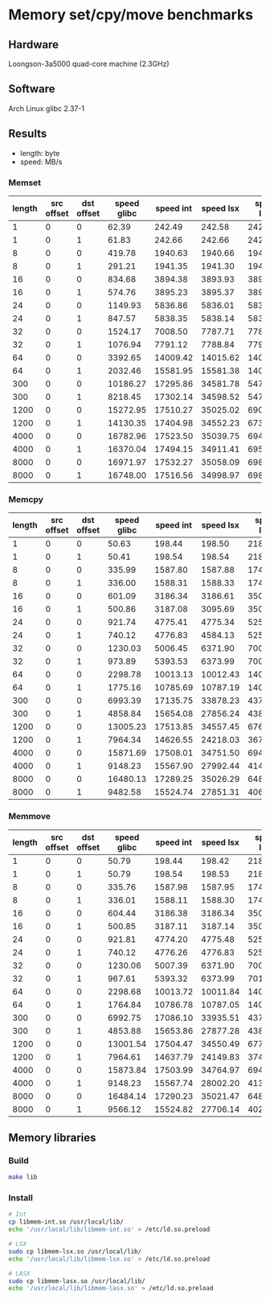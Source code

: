 # Memory set/cpy/move benchmarks

## Hardware

Loongson-3a5000 quad-core machine (2.3GHz)

## Software

Arch Linux glibc 2.37-1

## Results

* length: byte
* speed: MB/s

### Memset

| length | src offset | dst offset | speed glibc | speed int | speed lsx | speed lasx |
|--------|------------|------------|-------------|-----------|-----------|------------|
| 1      | 0          | 0          | 62.39       | 242.49    | 242.58    | 242.59     |
| 1      | 0          | 1          | 61.83       | 242.66    | 242.66    | 242.66     |
| 8      | 0          | 0          | 419.78      | 1940.63   | 1940.66   | 1941.15    |
| 8      | 0          | 1          | 291.21      | 1941.35   | 1941.30   | 1941.23    |
| 16     | 0          | 0          | 834.68      | 3894.38   | 3893.93   | 3892.89    |
| 16     | 0          | 1          | 574.76      | 3895.23   | 3895.37   | 3895.32    |
| 24     | 0          | 0          | 1149.93     | 5836.86   | 5836.01   | 5834.73    |
| 24     | 0          | 1          | 847.57      | 5838.35   | 5838.14   | 5838.56    |
| 32     | 0          | 0          | 1524.17     | 7008.50   | 7787.71   | 7787.99    |
| 32     | 0          | 1          | 1076.94     | 7791.12   | 7788.84   | 7790.98    |
| 64     | 0          | 0          | 3392.65     | 14009.42  | 14015.62  | 14018.16   |
| 64     | 0          | 1          | 2032.46     | 15581.95  | 15581.38  | 14022.53   |
| 300    | 0          | 0          | 10186.27    | 17295.86  | 34581.78  | 54742.08   |
| 300    | 0          | 1          | 8218.45     | 17302.14  | 34598.52  | 54781.40   |
| 1200   | 0          | 0          | 15272.95    | 17510.27  | 35025.02  | 69007.14   |
| 1200   | 0          | 1          | 14130.35    | 17404.98  | 34552.23  | 67353.95   |
| 4000   | 0          | 0          | 16782.96    | 17523.50  | 35039.75  | 69488.75   |
| 4000   | 0          | 1          | 16370.04    | 17494.15  | 34911.41  | 69552.13   |
| 8000   | 0          | 0          | 16971.97    | 17532.27  | 35058.09  | 69812.14   |
| 8000   | 0          | 1          | 16748.00    | 17516.56  | 34998.97  | 69848.90   |

### Memcpy

| length | src offset | dst offset | speed glibc | speed int | speed lsx | speed lasx |
|--------|------------|------------|-------------|-----------|-----------|------------|
| 1      | 0          | 0          | 50.63       | 198.44    | 198.50    | 218.34     |
| 1      | 0          | 1          | 50.41       | 198.54    | 198.54    | 218.40     |
| 8      | 0          | 0          | 335.99      | 1587.80   | 1587.88   | 1746.65    |
| 8      | 0          | 1          | 336.00      | 1588.31   | 1588.33   | 1746.60    |
| 16     | 0          | 0          | 601.09      | 3186.34   | 3186.61   | 3503.77    |
| 16     | 0          | 1          | 500.86      | 3187.08   | 3095.69   | 3505.91    |
| 24     | 0          | 0          | 921.74      | 4775.41   | 4775.34   | 5252.96    |
| 24     | 0          | 1          | 740.12      | 4776.83   | 4584.13   | 5254.60    |
| 32     | 0          | 0          | 1230.03     | 5006.45   | 6371.90   | 7008.27    |
| 32     | 0          | 1          | 973.89      | 5393.53   | 6373.99   | 7009.88    |
| 64     | 0          | 0          | 2298.78     | 10013.13  | 10012.43  | 14016.31   |
| 64     | 0          | 1          | 1775.16     | 10785.69  | 10787.19  | 14022.53   |
| 300    | 0          | 0          | 6993.39     | 17135.75  | 33878.23  | 43797.86   |
| 300    | 0          | 1          | 4858.84     | 15654.08  | 27856.24  | 43802.89   |
| 1200   | 0          | 0          | 13005.23    | 17513.85  | 34557.45  | 67632.85   |
| 1200   | 0          | 1          | 7964.34     | 14626.55  | 24218.03  | 36784.81   |
| 4000   | 0          | 0          | 15871.69    | 17508.01  | 34751.50  | 69425.48   |
| 4000   | 0          | 1          | 9148.23     | 15567.90  | 27992.44  | 41400.84   |
| 8000   | 0          | 0          | 16480.13    | 17289.25  | 35026.29  | 64865.21   |
| 8000   | 0          | 1          | 9482.58     | 15524.74  | 27851.31  | 40644.78   |

### Memmove

| length | src offset | dst offset | speed glibc | speed int | speed lsx | speed lasx |
|--------|------------|------------|-------------|-----------|-----------|------------|
| 1      | 0          | 0          | 50.79       | 198.44    | 198.42    | 218.36     |
| 1      | 0          | 1          | 50.79       | 198.54    | 198.53    | 218.40     |
| 8      | 0          | 0          | 335.76      | 1587.98   | 1587.95   | 1746.71    |
| 8      | 0          | 1          | 336.01      | 1588.11   | 1588.30   | 1747.13    |
| 16     | 0          | 0          | 604.44      | 3186.38   | 3186.34   | 3504.94    |
| 16     | 0          | 1          | 500.85      | 3187.11   | 3187.14   | 3505.87    |
| 24     | 0          | 0          | 921.81      | 4774.20   | 4775.48   | 5252.70    |
| 24     | 0          | 1          | 740.12      | 4776.26   | 4776.83   | 5254.43    |
| 32     | 0          | 0          | 1230.06     | 5007.39   | 6371.90   | 7008.16    |
| 32     | 0          | 1          | 967.61      | 5393.32   | 6373.99   | 7011.03    |
| 64     | 0          | 0          | 2298.68     | 10013.72  | 10011.84  | 14019.54   |
| 64     | 0          | 1          | 1764.84     | 10786.78  | 10787.05  | 14021.84   |
| 300    | 0          | 0          | 6992.75     | 17086.10  | 33935.51  | 43796.18   |
| 300    | 0          | 1          | 4853.88     | 15653.86  | 27877.28  | 43817.99   |
| 1200   | 0          | 0          | 13001.54    | 17504.47  | 34550.49  | 67779.86   |
| 1200   | 0          | 1          | 7964.61     | 14637.79  | 24149.83  | 37441.33   |
| 4000   | 0          | 0          | 15873.84    | 17503.99  | 34764.97  | 69469.75   |
| 4000   | 0          | 1          | 9148.23     | 15567.74  | 28002.20  | 41381.74   |
| 8000   | 0          | 0          | 16484.14    | 17290.23  | 35021.47  | 64826.62   |
| 8000   | 0          | 1          | 9566.12     | 15524.82  | 27706.14  | 40249.07   |

## Memory libraries

### Build

```bash
make lib
```

### Install

```bash
# Int
cp libmem-int.so /usr/local/lib/
echo '/usr/local/lib/libmem-int.so' > /etc/ld.so.preload

# LSX
sudo cp libmem-lsx.so /usr/local/lib/
echo '/usr/local/lib/libmem-lsx.so' > /etc/ld.so.preload

# LASX
sudo cp libmem-lasx.so /usr/local/lib/
echo '/usr/local/lib/libmem-lasx.so' > /etc/ld.so.preload
```
